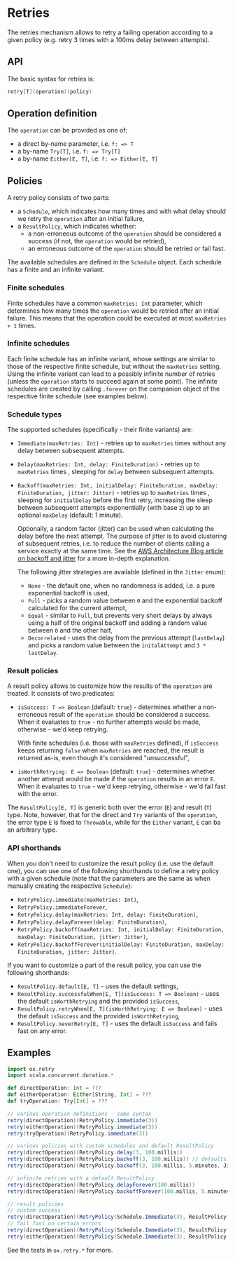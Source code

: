 # Retries

The retries mechanism allows to retry a failing operation according to a given policy (e.g. retry 3 times with a 100ms delay between attempts).

## API
The basic syntax for retries is:
```scala
retry[T](operation)(policy)
```

## Operation definition
The `operation` can be provided as one of:
- a direct by-name parameter, i.e. `f: => T`
- a by-name `Try[T]`, i.e. `f: => Try[T]`
- a by-name `Either[E, T]`, i.e. `f: => Either[E, T]`

## Policies

A retry policy consists of two parts:
- a `Schedule`, which indicates how many times and with what delay should we retry the `operation` after an initial failure,
- a `ResultPolicy`, which indicates whether:
  - a non-erroneous outcome of the `operation` should be considered a success (if not, the `operation` would be retried),
  - an erroneous outcome of the `operation` should be retried or fail fast.

The available schedules are defined in the `Schedule` object. Each schedule has a finite and an infinite variant.

### Finite schedules

Finite schedules have a common `maxRetries: Int` parameter, which determines how many times the `operation` would be retried after an initial failure. This means that the operation could be executed at most `maxRetries + 1` times. 

### Infinite schedules

Each finite schedule has an infinite variant, whose settings are similar to those of the respective finite schedule, but without the `maxRetries` setting. Using the infinite variant can lead to a possibly infinite number of retries (unless the `operation` starts to succeed again at some point). The infinite schedules are created by calling `.forever` on the companion object of the respective finite schedule (see examples below).

### Schedule types

The supported schedules (specifically - their finite variants) are:
- `Immediate(maxRetries: Int)` - retries up to `maxRetries` times without any delay between subsequent attempts.
- `Delay(maxRetries: Int, delay: FiniteDuration)` - retries up to `maxRetries` times , sleeping for `delay` between subsequent attempts.
- `Backoff(maxRetries: Int, initialDelay: FiniteDuration, maxDelay: FiniteDuration, jitter: Jitter)` - retries up to `maxRetries` times , sleeping for `initialDelay` before the first retry, increasing the sleep between subsequent attempts exponentially (with base `2`) up to an optional `maxDelay` (default: 1 minute). 

  Optionally, a random factor (jitter) can be used when calculating the delay before the next attempt. The purpose of jitter is to avoid clustering of subsequent retries, i.e. to reduce the number of clients calling a service exactly at the same time. See the [AWS Architecture Blog article on backoff and jitter](https://aws.amazon.com/blogs/architecture/exponential-backoff-and-jitter/) for a more in-depth explanation. 

  The following jitter strategies are available (defined in the `Jitter` enum):
  - `None` - the default one, when no randomness is added, i.e. a pure exponential backoff is used,
  - `Full` - picks a random value between `0` and the exponential backoff calculated for the current attempt,
  - `Equal` - similar to `Full`, but prevents very short delays by always using a half of the original backoff and adding a random value between `0` and the other half,
  - `Decorrelated` - uses the delay from the previous attempt (`lastDelay`) and picks a random value between the `initalAttempt` and `3 * lastDelay`.

### Result policies

A result policy allows to customize how the results of the `operation` are treated. It consists of two predicates:
- `isSuccess: T => Boolean` (default: `true`) - determines whether a non-erroneous result of the `operation` should be considered a success. When it evaluates to `true` - no further attempts would be made, otherwise - we'd keep retrying.

  With finite schedules (i.e. those with `maxRetries` defined), if `isSuccess` keeps returning `false` when `maxRetries` are reached, the result is returned as-is, even though it's considered "unsuccessful",
- `isWorthRetrying: E => Boolean` (default: `true`) - determines whether another attempt would be made if the `operation` results in an error `E`. When it evaluates to `true` - we'd keep retrying, otherwise - we'd fail fast with the error.

The `ResultPolicy[E, T]` is generic both over the error (`E`) and result (`T`) type. Note, however, that for the direct and `Try` variants of the `operation`, the error type `E` is fixed to `Throwable`, while for the `Either` variant, `E` can ba an arbitrary type.

### API shorthands

When you don't need to customize the result policy (i.e. use the default one), you can use one of the following shorthands to define a retry policy with a given schedule (note that the parameters are the same as when manually creating the respective `Schedule`):
- `RetryPolicy.immediate(maxRetries: Int)`,
- `RetryPolicy.immediateForever`,
- `RetryPolicy.delay(maxRetries: Int, delay: FiniteDuration)`,
- `RetryPolicy.delayForever(delay: FiniteDuration)`,
- `RetryPolicy.backoff(maxRetries: Int, initialDelay: FiniteDuration, maxDelay: FiniteDuration, jitter: Jitter)`,
- `RetryPolicy.backoffForever(initialDelay: FiniteDuration, maxDelay: FiniteDuration, jitter: Jitter)`.

If you want to customize a part of the result policy, you can use the following shorthands:
- `ResultPolicy.default[E, T]` - uses the default settings,
- `ResultPolicy.successfulWhen[E, T](isSuccess: T => Boolean)` - uses the default `isWorthRetrying` and the provided `isSuccess`,
- `ResultPolicy.retryWhen[E, T](isWorthRetrying: E => Boolean)` - uses the default `isSuccess` and the provided `isWorthRetrying`,
- `ResultPolicy.neverRetry[E, T]` - uses the default `isSuccess` and fails fast on any error.

## Examples
```scala
import ox.retry
import scala.concurrent.duration.*

def directOperation: Int = ???
def eitherOperation: Either[String, Int] = ???
def tryOperation: Try[Int] = ???

// various operation definitions - same syntax
retry(directOperation)(RetryPolicy.immediate(3))
retry(eitherOperation)(RetryPolicy.immediate(3))
retry(tryOperation)(RetryPolicy.immediate(3))

// various policies with custom schedules and default ResultPolicy
retry(directOperation)(RetryPolicy.delay(3, 100.millis))
retry(directOperation)(RetryPolicy.backoff(3, 100.millis)) // defaults: maxDelay = 1.minute, jitter = Jitter.None
retry(directOperation)(RetryPolicy.backoff(3, 100.millis, 5.minutes, Jitter.Equal))

// infinite retries with a default ResultPolicy
retry(directOperation)(RetryPolicy.delayForever(100.millis))
retry(directOperation)(RetryPolicy.backoffForever(100.millis, 5.minutes, Jitter.Full))

// result policies
// custom success
retry(directOperation)(RetryPolicy(Schedule.Immediate(3), ResultPolicy.successfulWhen(_ > 0)))
// fail fast on certain errors
retry(directOperation)(RetryPolicy(Schedule.Immediate(3), ResultPolicy.retryWhen(_.getMessage != "fatal error")))
retry(eitherOperation)(RetryPolicy(Schedule.Immediate(3), ResultPolicy.retryWhen(_ != "fatal error"))(3))
```

See the tests in `ox.retry.*` for more.
